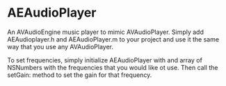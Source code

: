 AEAudioPlayer
=============

An AVAudioEngine music player to mimic AVAudioPlayer. Simply add AEAudioplayer.h and AEAudioPlayer.m to your project and use it the same way that you use any AVAudioPlayer. 

To set frequencies, simply initialize AEAudioPlayer with and array of NSNumbers with the frequencies that you would like ot use. Then call the setGain: method to set the gain for that frequency.
